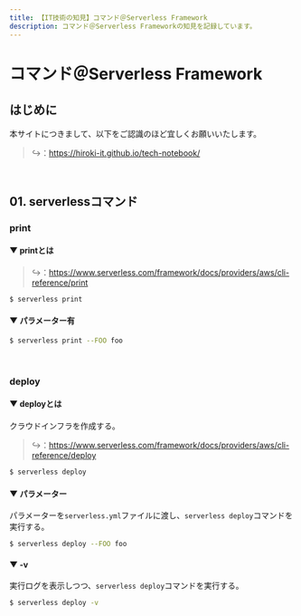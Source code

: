 ```yaml
---
title: 【IT技術の知見】コマンド＠Serverless Framework
description: コマンド＠Serverless Frameworkの知見を記録しています。
---
```


# コマンド＠Serverless Framework

## はじめに

本サイトにつきまして、以下をご認識のほど宜しくお願いいたします。

> ↪️：https://hiroki-it.github.io/tech-notebook/

<br>

## 01. serverlessコマンド

### print

#### ▼ printとは

> ↪️：https://www.serverless.com/framework/docs/providers/aws/cli-reference/print

```bash
$ serverless print
```

#### ▼ パラメーター有

```bash
$ serverless print --FOO foo
```

<br>

### deploy

#### ▼ deployとは

クラウドインフラを作成する。

> ↪️：https://www.serverless.com/framework/docs/providers/aws/cli-reference/deploy

```bash
$ serverless deploy
```

#### ▼ パラメーター

パラメーターを`serverless.yml`ファイルに渡し、`serverless deploy`コマンドを実行する。

```bash
$ serverless deploy --FOO foo
```

#### ▼ -v

実行ログを表示しつつ、`serverless deploy`コマンドを実行する。

```bash
$ serverless deploy -v
```

<br>
